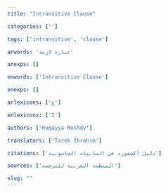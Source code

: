 ```yaml
---
title: "Intransitive Clause"

categories: ['']

tags: ['intransitive', 'clause']

arwords: 'عبارة لازمة'

arexps: []

enwords: ['Intransitive Clause']

enexps: []

arlexicons: ['ع']

enlexicons: ['I']

authors: ['Ruqayya Roshdy']

translators: ['Tarek Ibrahim']

citations: ['دليل أكسفورد في السانيات الحاسوبية']

sources: ['المنظمة العربية للترجمة']

slug: ""
---
```

